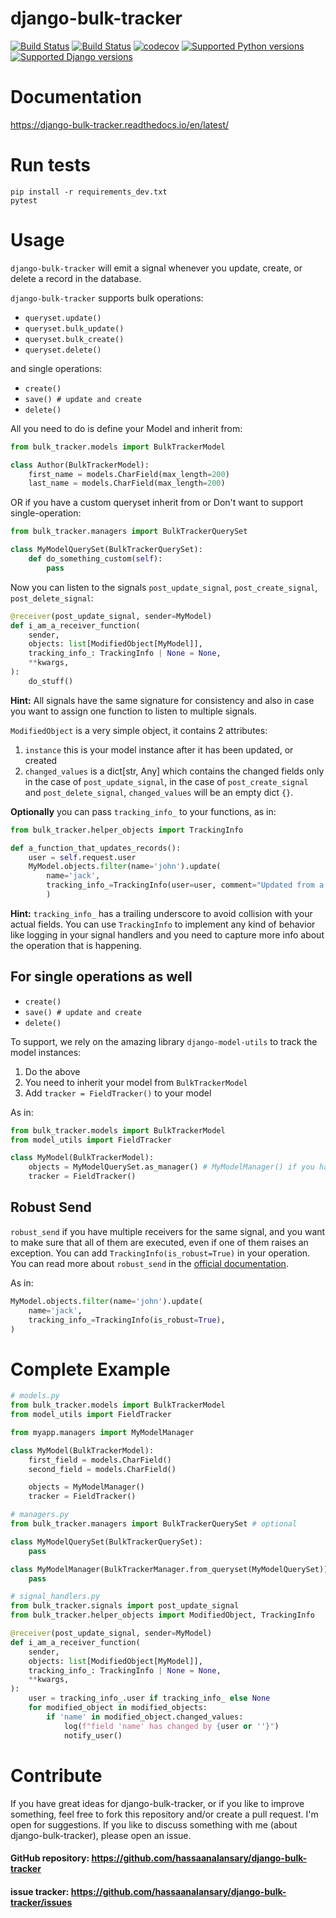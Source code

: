 django-bulk-tracker
===============

[![Build Status](https://github.com/hassaanalansary/django-bulk-tracker/actions/workflows/tests.yml/badge.svg)](https://github.com/hassaanalansary/django-bulk-tracker/actions)
[![Build Status](https://github.com/hassaanalansary/django-bulk-tracker/workflows/Test/badge.svg)](https://github.com/hassaanalansary/django-bulk-tracker/actions)
[![codecov](https://codecov.io/gh/hassaanalansary/django-bulk-tracker/branch/master/graph/badge.svg)](https://codecov.io/gh/hassaanalansary/django-bulk-tracker)
[![Supported Python versions](https://img.shields.io/pypi/pyversions/django-bulk-tracker.svg)](https://pypi.python.org/pypi/django-bulk-tracker)
[![Supported Django versions](https://img.shields.io/pypi/djversions/django-bulk-tracker.svg)](https://pypi.python.org/pypi/django-bulk-tracker)

Documentation
=============
https://django-bulk-tracker.readthedocs.io/en/latest/

Run tests
==========
```shell
pip install -r requirements_dev.txt
pytest
```

Usage
=====

`django-bulk-tracker` will emit a signal whenever you update, create, or delete a record in the database.

`django-bulk-tracker` supports bulk operations:

- `queryset.update()`
- `queryset.bulk_update()`
- `queryset.bulk_create()`
- `queryset.delete()`

and single operations:

- `create()`
- `save() # update and create`
- `delete()`

All you need to do is define your Model and inherit from:

```python
from bulk_tracker.models import BulkTrackerModel

class Author(BulkTrackerModel):
    first_name = models.CharField(max_length=200)
    last_name = models.CharField(max_length=200)
```

OR if you have a custom queryset inherit from or Don't want to support single-operation:

```python
from bulk_tracker.managers import BulkTrackerQuerySet

class MyModelQuerySet(BulkTrackerQuerySet):
    def do_something_custom(self):
        pass
```

Now you can listen to the signals `post_update_signal`, `post_create_signal`, `post_delete_signal`:

```python
@receiver(post_update_signal, sender=MyModel)
def i_am_a_receiver_function(
    sender,
    objects: list[ModifiedObject[MyModel]],
    tracking_info_: TrackingInfo | None = None,
    **kwargs,
):
    do_stuff()
```

**Hint:** All signals have the same signature for consistency and also in case you want to assign one function to listen to multiple signals.

`ModifiedObject` is a very simple object, it contains 2 attributes:
1. `instance` this is your model instance after it has been updated, or created
2. `changed_values` is a dict[str, Any] which contains the changed fields only in the case of `post_update_signal`, in the case of `post_create_signal` and `post_delete_signal`, `changed_values` will be an empty dict `{}`.

**Optionally** you can pass `tracking_info_` to your functions, as in:

```python
from bulk_tracker.helper_objects import TrackingInfo

def a_function_that_updates_records():
    user = self.request.user
    MyModel.objects.filter(name='john').update(
        name='jack',
        tracking_info_=TrackingInfo(user=user, comment="Updated from a function", kwargs={'app-build':'1.1.8'}, is_robust=True),
        )
```

**Hint:** `tracking_info_` has a trailing underscore to avoid collision with your actual fields. You can use `TrackingInfo` to implement any kind of behavior like logging in your signal handlers and you need to capture more info about the operation that is happening.

For single operations as well
-----------------------------

- `create()`
- `save() # update and create`
- `delete()`

To support, we rely on the amazing library `django-model-utils` to track the model instances:

1. Do the above
2. You need to inherit your model from `BulkTrackerModel`
3. Add `tracker = FieldTracker()` to your model

As in:

```python
from bulk_tracker.models import BulkTrackerModel
from model_utils import FieldTracker

class MyModel(BulkTrackerModel):
    objects = MyModelQuerySet.as_manager() # MyModelManager() if you have
    tracker = FieldTracker()
```

Robust Send
----------

`robust_send` if you have multiple receivers for the same signal, and you want to make sure that all of them are executed, even if one of them raises an exception. You can add `TrackingInfo(is_robust=True)` in your operation. You can read more about `robust_send` in the [official documentation](https://docs.djangoproject.com/en/5.0/topics/signals/#sending-signals).

As in:

```python
MyModel.objects.filter(name='john').update(
    name='jack',
    tracking_info_=TrackingInfo(is_robust=True),
)
```

Complete Example
================

```python
# models.py
from bulk_tracker.models import BulkTrackerModel
from model_utils import FieldTracker

from myapp.managers import MyModelManager

class MyModel(BulkTrackerModel):
    first_field = models.CharField()
    second_field = models.CharField()

    objects = MyModelManager()
    tracker = FieldTracker()
```

```python
# managers.py
from bulk_tracker.managers import BulkTrackerQuerySet # optional

class MyModelQuerySet(BulkTrackerQuerySet):
    pass

class MyModelManager(BulkTrackerManager.from_queryset(MyModelQuerySet)): # optional
    pass
```

```python
# signal_handlers.py
from bulk_tracker.signals import post_update_signal
from bulk_tracker.helper_objects import ModifiedObject, TrackingInfo

@receiver(post_update_signal, sender=MyModel)
def i_am_a_receiver_function(
    sender,
    objects: list[ModifiedObject[MyModel]],
    tracking_info_: TrackingInfo | None = None,
    **kwargs,
):
    user = tracking_info_.user if tracking_info_ else None
    for modified_object in modified_objects:
        if 'name' in modified_object.changed_values:
            log(f"field 'name' has changed by {user or ''}")
            notify_user()
```



Contribute
==========

If you have great ideas for django-bulk-tracker, or if you like to improve something,
feel free to fork this repository and/or create a pull request. 
I'm open for suggestions. 
If you like to discuss something with me (about django-bulk-tracker), please open an issue.


#### GitHub repository: https://github.com/hassaanalansary/django-bulk-tracker
#### issue tracker: https://github.com/hassaanalansary/django-bulk-tracker/issues
